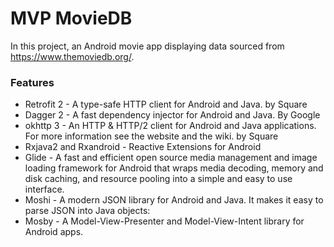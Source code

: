 # MVP MovieDB
In this project, an Android movie app displaying data sourced from https://www.themoviedb.org/.


### Features
 
- Retrofit 2 - A type-safe HTTP client for Android and Java. by Square
- Dagger 2 - A fast dependency injector for Android and Java. By Google
- okhttp 3 - An HTTP & HTTP/2 client for Android and Java applications. For more information see the website and the wiki. by Square
- Rxjava2 and Rxandroid - Reactive Extensions for Android
- Glide - A fast and efficient open source media management and image loading framework for Android that wraps media decoding, memory and disk caching, and resource pooling into a simple and easy to use interface.
- Moshi - A modern JSON library for Android and Java. It makes it easy to parse JSON into Java objects:
- Mosby - A Model-View-Presenter and Model-View-Intent library for Android apps.



